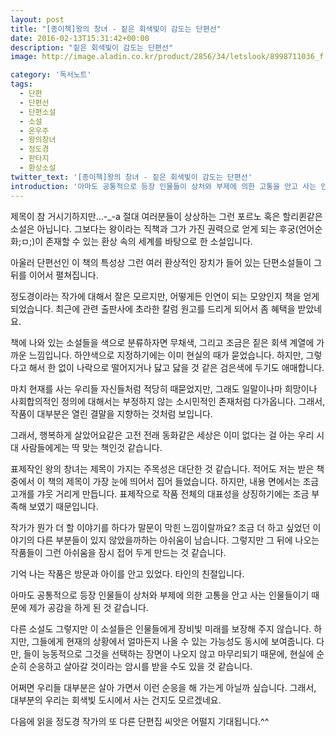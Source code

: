 ```yaml
---
layout: post
title: "[종이책]왕의 창녀 - 짙은 회색빛이 감도는 단편선"
date: 2016-02-13T15:31:42+00:00
description: "짙은 회색빛이 감도는 단편선"
image: http://image.aladin.co.kr/product/2856/34/letslook/8998711036_f.jpg

category: '독서노트'  
tags: 
  - 단편
  - 단편선
  - 단편소설
  - 소설
  - 온우주
  - 왕의창녀
  - 정도경
  - 판타지
  - 환상소설
twitter_text: '[종이책]왕의 창녀 - 짙은 회색빛이 감도는 단편선'
introduction: '아마도 공통적으로 등장 인물들이 상처와 부제에 의한 고통을 안고 사는 인물들이기 때문에 제가 공감을 하게 된 것 같습니다.'
---
```


제목이 참 거시기하지만&#8230;-_-a 절대 여러분들이 상상하는 그런 포르노 혹은 할리퀸같은 소설은 아닙니다. 그보다는 왕이라는 직책과 그가 가진 권력으로 얻게 되는 후궁(언어순화;ㅁ;)이 존재할 수 있는 환상 속의 세계를 바탕으로 한 소설입니다.

아울러 단편선인 이 책의 특성상 그런 여러 환상적인 장치가 들어 있는 단편소설들이 그 뒤를 이어서 펼쳐집니다.

정도경이라는 작가에 대해서 잘은 모르지만, 어떻게든 인연이 되는 모양인지 책을 얻게 되었습니다. 최근에 관련 출판사에 초라한 칼럼 원고를 드리게 되어서 좀 혜택을 받았네요.

책에 나와 있는 소설들을 색으로 분류하자면 무채색, 그리고 조금은 짙은 회색 계열에 가까운 느낌입니다. 하얀색으로 지정하기에는 이미 현실의 때가 묻었습니다. 하지만, 그렇다고 해서 한 없이 나락으로 떨어지거나 닳고 닳을 것 같은 검은색에 두기도 애매합니다.

마치 현재를 사는 우리들 자신들처럼 적당히 때묻었지만, 그래도 일말이나마 희망이나 사회합의적인 정의에 대해서는 부정하지 않는 소시민적인 존재처럼 다가옵니다. 그래서, 작품이 대부분은 열린 결말을 지향하는 것처럼 보입니다.

그래서, 행복하게 살았어요같은 고전 전래 동화같은 세상은 이미 없다는 걸 아는 우리 시대 사람들에게는 딱 맞는 책인것 같습니다. 

표제작인 왕의 창녀는 제목이 가지는 주목성은 대단한 것 같습니다. 적어도 저는 받은 책 중에서 이 책의 제목이 가장 눈에 띄어서 집어 들었습니다. 하지만, 내용 면에서는 조금 고개를 갸웃 거리게 만듭니다. 표제작으로 작품 전체의 대표성을 상징하기에는 조금 부족해 보였기 때문입니다.

작가가 뭔가 더 할 이야기를 하다가 말문이 막힌 느낌이랄까요? 조금 더 하고 싶었던 이야기의 다른 부분들이 있지 않았을까하는 아쉬움이 남습니다. 그렇지만 그 뒤에 나오는 작품들이 그런 아쉬움을 잠시 접어 두게 만드는 것 같습니다.

기억 나는 작품은 방문과 아이를 안고 있었다. 타인의 친절입니다. 

아마도 공통적으로 등장 인물들이 상처와 부제에 의한 고통을 안고 사는 인물들이기 때문에 제가 공감을 하게 된 것 같습니다. 

다른 소설도 그렇지만 이 소설들은 인물들에게 장비빛 미래를 보장해 주지 않습니다. 하지만, 그들에게 현재의 상황에서 얼마든지 나올 수 있는 가능성도 동시에 보여줍니다. 다만, 들이 능동적으로 그것을 선택하는 장면이 나오지 않고 마무리되기 때문에, 현실에 순순히 순응하고 살아갈 것이라는 암시를 받을 수도 있을 것 같습니다.

어쩌면 우리들 대부분은 살아 가면서 이런 순응을 해 가는게 아닐까 싶습니다. 그래서, 대부분의 우리는 회색빛 도시에서 사는 건지도 모르겠네요.

다음에 읽을 정도경 작가의 또 다른 단편집 씨앗은 어떨지 기대됩니다.^^
